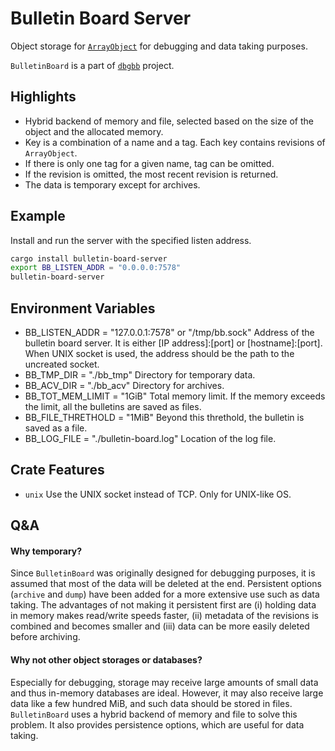Bulletin Board Server
=====================
Object storage for [`ArrayObject`](https://github.com/YShoji-HEP/ArrayObject) for debugging and data taking purposes.

`BulletinBoard` is a part of [`dbgbb`](https://github.com/YShoji-HEP/dbgbb) project.

Highlights
----------
* Hybrid backend of memory and file, selected based on the size of the object and the allocated memory.
* Key is a combination of a name and a tag. Each key contains revisions of `ArrayObject`.
* If there is only one tag for a given name, tag can be omitted.
* If the revision is omitted, the most recent revision is returned.
* The data is temporary except for archives.

Example
-------
Install and run the server with the specified listen address.
```bash
cargo install bulletin-board-server
export BB_LISTEN_ADDR = "0.0.0.0:7578"
bulletin-board-server
```

Environment Variables
---------------------
* BB_LISTEN_ADDR = "127.0.0.1:7578" or "/tmp/bb.sock"
Address of the bulletin board server. It is either [IP address]:[port] or [hostname]:[port]. When UNIX socket is used, the address should be the path to the uncreated socket.
* BB_TMP_DIR = "./bb_tmp"
Directory for temporary data.
* BB_ACV_DIR = "./bb_acv"
Directory for archives.
* BB_TOT_MEM_LIMIT = "1GiB"
Total memory limit. If the memory exceeds the limit, all the bulletins are saved as files.
* BB_FILE_THRETHOLD = "1MiB"
Beyond this threthold, the bulletin is saved as a file.
* BB_LOG_FILE = "./bulletin-board.log"
Location of the log file.

Crate Features
--------------
* `unix`
Use the UNIX socket instead of TCP. Only for UNIX-like OS.

Q&A
--------------
#### Why temporary?
Since `BulletinBoard` was originally designed for debugging purposes, it is assumed that most of the data will be deleted at the end. Persistent options (`archive` and `dump`) have been added for a more extensive use such as data taking.
The advantages of not making it persistent first are (i) holding data in memory makes read/write speeds faster, (ii) metadata of the revisions is combined and becomes smaller and (iii) data can be more easily deleted before archiving.
#### Why not other object storages or databases?
Especially for debugging, storage may receive large amounts of small data and thus in-memory databases are ideal. However, it may also receive large data like a few hundred MiB, and such data should be stored in files. `BulletinBoard` uses a hybrid backend of memory and file to solve this problem. It also provides persistence options, which are useful for data taking.